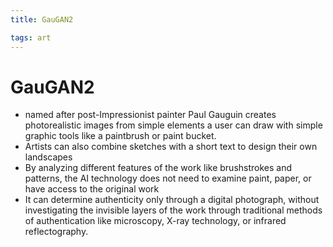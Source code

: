 ```yaml
---
title: GauGAN2

tags: art
---
```


# GauGAN2
- named after post-Impressionist painter Paul Gauguin creates photorealistic images from simple elements a user can draw with simple graphic tools like a paintbrush or paint bucket.
- Artists can also combine sketches with a short text to design their own landscapes
- By analyzing different features of the work like brushstrokes and patterns, the AI technology does not need to examine paint, paper, or have access to the original work
- It can determine authenticity only through a digital photograph, without investigating the invisible layers of the work through traditional methods of authentication like microscopy, X-ray technology, or infrared reflectography.

